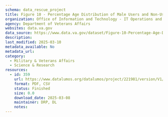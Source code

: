 ```yaml
---
schema: data_rescue_project 
title: Figure 10 - Percentage Age Distribution of Male Users and Non-Users FY2018
organization: Office of Information and Technology - IT Operations and Services (ITOPS)
agency: Department of Veterans Affairs
websites: data.va.gov
data_source: https://www.data.va.gov/dataset/Figure-10-Percentage-Age-Distribution-of-Male-User/xkey-42d9
description: 
last_modified: 2025-03-10
metadata_available: No
metadata_url: 
category:
  - Military & Veterans Affairs 
  - Science & Research 
resources:
  - id: 359
    url: https://www.datalumos.org/datalumos/project/221981/version/V1/view
    format: PDF, CSV
    status: Finished
    size: 0.0
    download_date: 2025-03-08
    maintainer: DRP, DL
    notes: 
---
```

